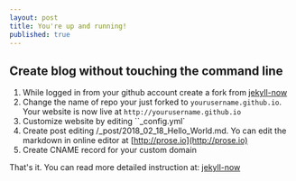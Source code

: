 ```yaml
---
layout: post
title: You're up and running!
published: true
---
```


## Create blog without touching the command line
1. While logged in from your github account create a fork from [jekyll-now](https://github.com/barryclark/jekyll-now)
2. Change the name of repo your just forked to `yourusername.github.io`. Your website is now live at `http://yourusername.github.io`
3. Customize website by editing ``_config.yml`
4. Create post editing /_post/2018_02_18_Hello_World.md. Yo can edit the markdown in online editor at [http://prose.io](http://prose.io) 
5. Create CNAME record for your custom domain

That's it. You can read more detailed instruction at:
  [jekyll-now](https://github.com/barryclark/jekyll-now)
